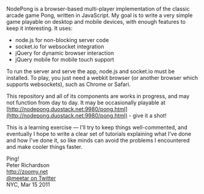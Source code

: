 NodePong is a browser-based multi-player implementation of the classic arcade game Pong, written in JavaScript. My goal is to write a very simple game playable on desktop and mobile devices, with enough features to keep it interesting. It uses:

- node.js for non-blocking server code
- socket.io for websocket integration
- jQuery for dynamic browser interaction
- jQuery mobile for mobile touch support

To run the server and serve the app, node.js and socket.io must be installed. To play, you just need a webkit browser (or another browser which supports websockets), such as Chrome or Safari.

This repository and all of its components are works in progress, and may not function from day to day. It may be occasionally playable at [http://nodepong.duostack.net:9980/pong.html](http://nodepong.duostack.net:9980/pong.html) - give it a shot!

This is a learning exercise — I'll try to keep things well-commented, and eventually I hope to write a clear set of tutorials explaining what I've done and how I've done it, so like minds can avoid the problems I encountered and make cooler things faster.

Ping!  
Peter Richardson  
http://zoomy.net  
[@meetar on Twitter](http://twitter.com/#!/meetar)  
NYC, Mar 15 2011